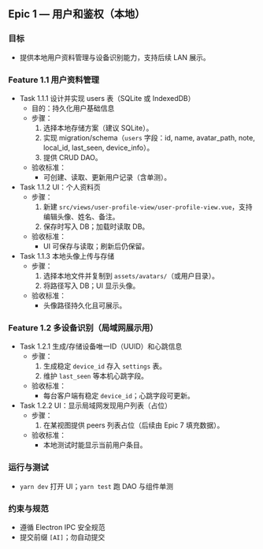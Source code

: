 ## Epic 1 — 用户和鉴权（本地）

### 目标
- 提供本地用户资料管理与设备识别能力，支持后续 LAN 展示。

### Feature 1.1 用户资料管理
- Task 1.1.1 设计并实现 users 表（SQLite 或 IndexedDB）
  - 目的：持久化用户基础信息
  - 步骤：
    1) 选择本地存储方案（建议 SQLite）。
    2) 实现 migration/schema（`users` 字段：id, name, avatar_path, note, local_id, last_seen, device_info）。
    3) 提供 CRUD DAO。
  - 验收标准：
    - 可创建、读取、更新用户记录（含单测）。
- Task 1.1.2 UI：个人资料页
  - 步骤：
    1) 新建 `src/views/user-profile-view/user-profile-view.vue`，支持编辑头像、姓名、备注。
    2) 保存时写入 DB；加载时读取 DB。
  - 验收标准：
    - UI 可保存与读取；刷新后仍保留。
- Task 1.1.3 本地头像上传与存储
  - 步骤：
    1) 选择本地文件并复制到 `assets/avatars/`（或用户目录）。
    2) 将路径写入 DB；UI 显示头像。
  - 验收标准：
    - 头像路径持久化且可展示。

### Feature 1.2 多设备识别（局域网展示用）
- Task 1.2.1 生成/存储设备唯一ID（UUID）和心跳信息
  - 步骤：
    1) 生成稳定 `device_id` 存入 `settings` 表。
    2) 维护 `last_seen` 等本机心跳字段。
  - 验收标准：
    - 每台客户端有稳定 `device_id`；心跳字段可更新。
- Task 1.2.2 UI：显示局域网发现用户列表（占位）
  - 步骤：
    1) 在某视图提供 peers 列表占位（后续由 Epic 7 填充数据）。
  - 验收标准：
    - 本地测试时能显示当前用户条目。

### 运行与测试
- `yarn dev` 打开 UI；`yarn test` 跑 DAO 与组件单测

### 约束与规范
- 遵循 Electron IPC 安全规范
- 提交前缀 `[AI]`；勿自动提交
